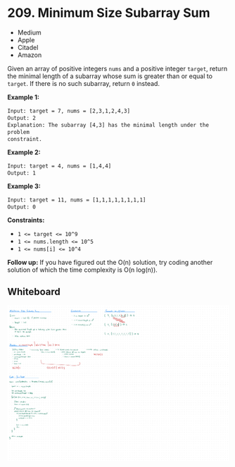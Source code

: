 # 209. Minimum Size Subarray Sum
- Medium
- Apple
- Citadel
- Amazon

Given an array of positive integers `nums` and a positive integer `target`,
return the minimal length of a subarray whose sum is greater than or equal to
`target`. If there is no such subarray, return `0` instead.

**Example 1:**
```
Input: target = 7, nums = [2,3,1,2,4,3]
Output: 2
Explanation: The subarray [4,3] has the minimal length under the problem
constraint.
```

**Example 2:**
```
Input: target = 4, nums = [1,4,4]
Output: 1
```

**Example 3:**
```
Input: target = 11, nums = [1,1,1,1,1,1,1,1]
Output: 0
```

**Constraints:**
- `1 <= target <= 10^9`
- `1 <= nums.length <= 10^5`
- `1 <= nums[i] <= 10^4`


**Follow up:**
If you have figured out the O(n) solution, try coding another solution of which
the time complexity is O(n log(n)).

## Whiteboard
![Whiteboard Image 01][whiteboard-image-01]

<!-- Refs -->
[whiteboard-image-01]: whiteboard-01.jpg
